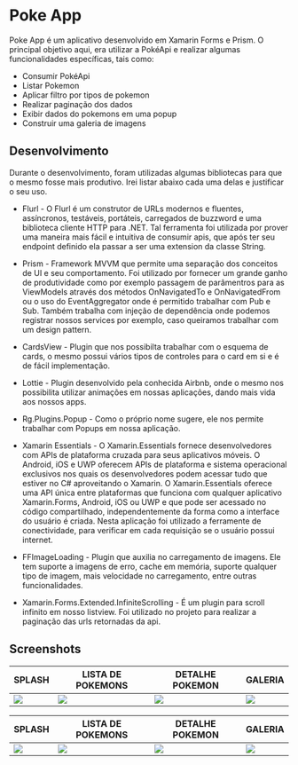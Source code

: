 # Poke App

Poke App é um aplicativo desenvolvido em Xamarin Forms e Prism. O principal objetivo aqui, era utilizar a PokéApi e realizar algumas funcionalidades específicas, tais como:



*  Consumir PokéApi
*  Listar Pokemon
*  Aplicar filtro por tipos de pokemon
*  Realizar paginação dos dados
*  Exibir dados do pokemons em uma popup
*  Construir uma galeria de imagens

## Desenvolvimento
Durante o desenvolvimento, foram utilizadas algumas bibliotecas para que o mesmo fosse mais produtivo. Irei listar abaixo cada uma delas e justificar o seu uso.

* Flurl - O Flurl é um construtor de URLs modernos e fluentes, assíncronos, testáveis, portáteis, carregados de buzzword e uma biblioteca cliente HTTP para .NET. Tal ferramenta foi utilizada por prover uma maneira mais fácil e intuitiva de consumir apis, que após ter seu endpoint definido ela passar a ser uma extension da classe String.

* Prism - Framework MVVM que permite uma separação dos conceitos de UI e seu comportamento. Foi utilizado por fornecer um grande ganho de produtividade como por exemplo passagem de parâmentros para as ViewModels através dos métodos OnNavigatedTo e OnNavigatedFrom ou o uso do EventAggregator onde é permitido trabalhar com Pub e Sub.
Também trabalha com injeção de dependência onde podemos registrar nossos services por exemplo, caso queiramos trabalhar com um design pattern.

* CardsView - Plugin que nos possibilta trabalhar com o esquema de cards, o mesmo possui vários tipos de controles para o card em si e é de fácil implementação.

* Lottie - Plugin desenvolvido pela conhecida Airbnb, onde o mesmo nos possibilita utilizar animações em nossas aplicações, dando mais vida aos nossos apps.

* Rg.Plugins.Popup - Como o próprio nome sugere, ele nos permite trabalhar com Popups em nossa aplicação.

* Xamarin Essentials - O Xamarin.Essentials fornece desenvolvedores com APIs de plataforma cruzada para seus aplicativos móveis.
O Android, iOS e UWP oferecem APIs de plataforma e sistema operacional exclusivos nos quais os desenvolvedores podem acessar tudo que estiver no C# aproveitando o Xamarin. O Xamarin.Essentials oferece uma API única entre plataformas que funciona com qualquer aplicativo Xamarin.Forms, Android, iOS ou UWP e que pode ser acessado no código compartilhado, independentemente da forma como a interface do usuário é criada. Nesta aplicação foi utilizado a ferramente de conectividade, para verificar em cada requisição se o usuário possui internet.

* FFImageLoading - Plugin que auxilia no carregamento de imagens. Ele tem suporte a imagens de erro, cache em memória, suporte qualquer tipo de imagem, mais velocidade no carregamento, entre outras funcionalidades.

* Xamarin.Forms.Extended.InfiniteScrolling - É um plugin para scroll infinito em nosso listview. Foi utilizado no projeto para realizar a paginação das urls retornadas da api. 

## Screenshots


<table>
  <thead>
    <th>SPLASH</th>
    <th>LISTA DE POKEMONS</th>
    <th>DETALHE POKEMON</th>
    <th>GALERIA</th>
  </thead>
  <tbody>
    <tr>
      <td><img src="https://github.com/kainaalmeida/pokeapp/blob/master/Screenshots/splash.png"/></td>
      <td><img src="https://github.com/kainaalmeida/pokeapp/blob/master/Screenshots/pokemons.png"/></td>
      <td><img src="https://github.com/kainaalmeida/pokeapp/blob/master/Screenshots/popup.png"/></td>
      <td><img src="https://github.com/kainaalmeida/pokeapp/blob/master/Screenshots/galeria.png"/></td>
    </tr>
  </tbody>
 </table>
 
 <table>
  <thead>
    <th>SPLASH</th>
    <th>LISTA DE POKEMONS</th>
    <th>DETALHE POKEMON</th>
    <th>GALERIA</th>
  </thead>
  <tbody>
    <tr>
      <td><img src="https://github.com/kainaalmeida/pokeapp/blob/master/Screenshots/splashAndroid.png"/></td>
      <td><img src="https://github.com/kainaalmeida/pokeapp/blob/master/Screenshots/pokemonsAndroid.png"/></td>
      <td><img src="https://github.com/kainaalmeida/pokeapp/blob/master/Screenshots/popupAndroid.png"/></td>
      <td><img src="https://github.com/kainaalmeida/pokeapp/blob/master/Screenshots/galeriaAndroid.png"/></td>
    </tr>
  </tbody>
 </table>




